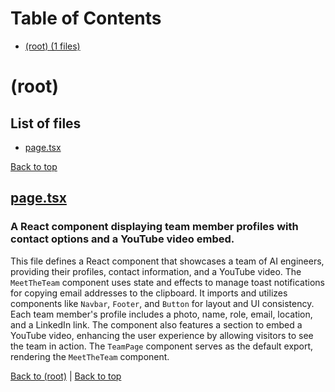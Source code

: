 # Table of Contents

- [(root) (1 files)](#root)
# (root)

## List of files

- [page.tsx](#pagetsx)

[Back to top](#table-of-contents)

## [page.tsx](page.tsx)

### A React component displaying team member profiles with contact options and a YouTube video embed.

This file defines a React component that showcases a team of AI engineers, providing their profiles, contact information, and a YouTube video. The `MeetTheTeam` component uses state and effects to manage toast notifications for copying email addresses to the clipboard. It imports and utilizes components like `Navbar`, `Footer`, and `Button` for layout and UI consistency. Each team member's profile includes a photo, name, role, email, location, and a LinkedIn link. The component also features a section to embed a YouTube video, enhancing the user experience by allowing visitors to see the team in action. The `TeamPage` component serves as the default export, rendering the `MeetTheTeam` component.

[Back to (root)](#root) | [Back to top](#table-of-contents)

